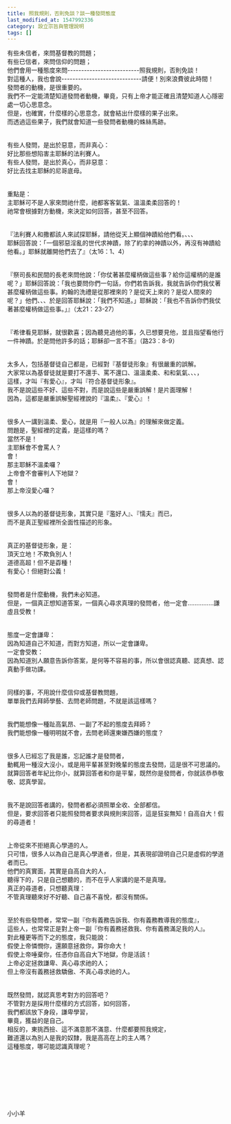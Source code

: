 ```yaml
---
title: 照我規則，否則免談？談一種發問態度
last_modified_at: 1547992336
category: 設立宗旨與管理說明
tags: []
---
```


<p>有些未信者，來問基督教的問題；<br/>有些已信者，來問信仰的問題；<br/>他們會用一種態度來問--------------------------照我規則，否則免談！<br/>對這種人，我也會說-----------------------------請便！別來浪費彼此時間！<br/><!--more-->發問者的動機，是很重要的。<br/>我們不一定能清楚知道發問者動機，畢竟，只有上帝才能正確且清楚知道人心隱密處一切心思意念。<br/>但是，也確實，什麼樣的心思意念，就會結出什麼樣的果子出來。<br/>而透過這些果子，我們就會知道一些發問者動機的蛛絲馬跡。<br/><br/><br/>有些人發問，是出於惡意，而非真心：<br/>好比那些想陷害主耶穌的法利賽人。<br/>有些人發問，是出於真心，而非惡意：<br/>好比去找主耶穌的尼哥底母。<br/><br/><br/>重點是：<br/>主耶穌可不是人家來問祂什麼，祂都客客氣氣、溫溫柔柔回答的！<br/>祂常會根據對方動機，來決定如何回答，甚至不回答。<br/><br/><br/>『法利賽人和撒都該人來試探耶穌，請他從天上顯個神蹟給他們看。、、、<br/>耶穌回答說：「一個邪惡淫亂的世代求神蹟，除了約拿的神蹟以外，再沒有神蹟給他看。」耶穌就離開他們去了』（太16：1、4）<br/><br/><br/>『祭司長和民間的長老來問他說：「你仗著甚麼權柄做這些事？給你這權柄的是誰呢？」耶穌回答說：「我也要問你們一句話，你們若告訴我，我就告訴你們我仗著甚麼權柄做這些事。約翰的洗禮是從那裡來的？是從天上來的？是從人間來的呢？」他們、、、於是回答耶穌說：「我們不知道。」耶穌說：「我也不告訴你們我仗著甚麼權柄做這些事。」』（太21：23-27）<br/><br/><br/>『希律看見耶穌，就很歡喜；因為聽見過他的事，久已想要見他，並且指望看他行一件神蹟。於是問他許多的話；耶穌卻一言不答』（路23：8-9）<br/><br/><br/>太多人，包括基督徒自己都是，已經對『基督徒形象』有很嚴重的誤解。<br/>大家常以為基督徒就是要打不還手、罵不還口、溫溫柔柔、和和氣氣、、、，<br/>這樣，才叫『有愛心』，才叫『符合基督徒形象』。<br/>我不是說這些不好、這些不對，而是說這些是嚴重誤解！是片面理解！<br/>因為，這都是嚴重誤解聖經裡說的『溫柔』、『愛心』！<br/><br/><br/>很多人一講到溫柔、愛心，就是用『一般人以為』的理解來做定義。<br/>問題是，聖經裡的定義，是這樣的嗎？<br/>當然不是！<br/>主耶穌會不會罵人？<br/>會！<br/>那主耶穌不溫柔囉？<br/>上帝會不會審判人下地獄？<br/>會！<br/>那上帝沒愛心囉？<br/><br/><br/>很多人以為的基督徒形象，其實只是『濫好人』、『懦夫』而已，<br/>而不是真正聖經裡所全面性描述的形象。<br/><br/><br/>真正的基督徒形象，是：<br/>頂天立地！不欺負別人！<br/>道德高超！但不是孬種！<br/>有愛心！但絕對公義！<br/><br/><br/>發問者是什麼動機，我們未必知道。<br/>但是，一個真正想知道答案，一個真心尋求真理的發問者，他一定會……………謙虛且受教！<br/><br/><br/>態度一定會謙卑：<br/>因為知道自己不知道，而對方知道，所以一定會謙卑。<br/>一定會受教：<br/>因為知道別人願意告訴你答案，是何等不容易的事，所以會很認真聽、認真想、認真動手做功課。<br/><br/><br/>同樣的事，不用說什麼信仰或基督教問題，<br/>單單我們去拜師學藝、去問老師問題，不就是該這樣嗎？<br/><br/><br/>我們能想像一種趾高氣昂、一副了不起的態度去拜師？<br/>我們能想像一種明明就不會，去問老師還東嫌西嫌的態度？<br/><br/><br/>很多人已經忘了我是誰，忘記誰才是發問者，<br/>動輒用一種沒大沒小，或是用平輩甚至對晚輩的態度去發問，這是很不可思議的。<br/>就算回答者年紀比你小，就算回答者和你是平輩，既然你是發問者，你就該恭恭敬敬、認真學習。<br/><br/><br/>我不是說回答者講的，發問者都必須照單全收、全部都信。<br/>但是，要求回答者只能照發問者要求與規則來回答，這是狂妄無知！自高自大！假的尋道者！<br/><br/><br/>上帝從來不拒絕真心學道的人。<br/>只可惜，很多人以為自己是真心學道者，但是，其表現卻證明自己只是虛假的學道者而已。<br/>他們的真實面，其實是自高自大的人，<br/>聽得下的，只是自己想聽的，而不在乎人家講的是不是真理。<br/>真正的尋道者，只想聽真理：<br/>不管真理聽來好不好聽、自己喜不喜悅，都沒有關係。<br/><br/><br/>至於有些發問者，常常一副『你有義務告訴我、你有義務教導我的態度』，<br/>這些人，也常常正是對上帝一副『你有義務拯救我、你有義務滿足我的人』。<br/>對此種更等而下之的態度，我只能說：<br/>假使上帝憐憫你，還願意拯救你，算你命大！<br/>假使上帝唾棄你，任憑你自高自大下地獄，你是活該！<br/>上帝必定拯救謙卑、真心尋求祂的人；<br/>但上帝沒有義務拯救驕傲、不真心尋求祂的人。<br/><br/><br/>既然發問，就認真思考對方的回答吧？<br/>不管對方是採用什麼樣的方式回答，如何回答，<br/>我們都該放下身段，謙卑學習，<br/>畢竟，獲益的是自己。<br/>相反的，東挑西撿、這不滿意那不滿意、什麼都要照我規定，<br/>難道還以為別人是我的奴隸，我是高高在上的主人嗎？<br/>這種態度，哪可能認識真理呢？<br/><br/><br/><br/><br/><br/><br/><br/><br/>小小羊</p>